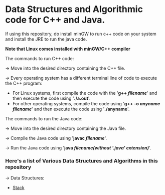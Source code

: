# Data Structures and Algorithmic code for C++ and Java.

If using this repository, do install minGW to run c++ code on your system and install the JRE to run the java code.

**Note that Linux comes installed with minGW/C++ compiler**

The commands to run C++ code:

-> Move into the desired directory containing the C++ file.

-> Every operating system has a different terminal line of code to execute the C++ program:
   - For Linux systems, first compile the code with the '**g++ _filename_**' and then execute the code using '**./a.out**'.
   - For other operating systems, compile the code using '**g++ -o _anyname_ _filename_**' and then execute the code using '**./anyname**'.

The commands to run the Java code: 

-> Move into the desired directory containing the Java file.

-> Compile the Java code using '**javac _filename_**'.

-> Run the Java code using '**java _filename(without '.java' extension)_**'.

### Here's a list of Various Data Structures and Algorithms in this repository

-> Data Structures:
   - <a href="https://github.com/Prathamkrishna/DSA/blob/master/DataStructures/C%2B%2B/stack.cpp">Stack</a>


